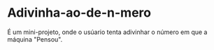 # Adivinha-ao-de-n-mero
É um mini-projeto, onde o usúario tenta adivinhar o número em que a máquina "Pensou".
